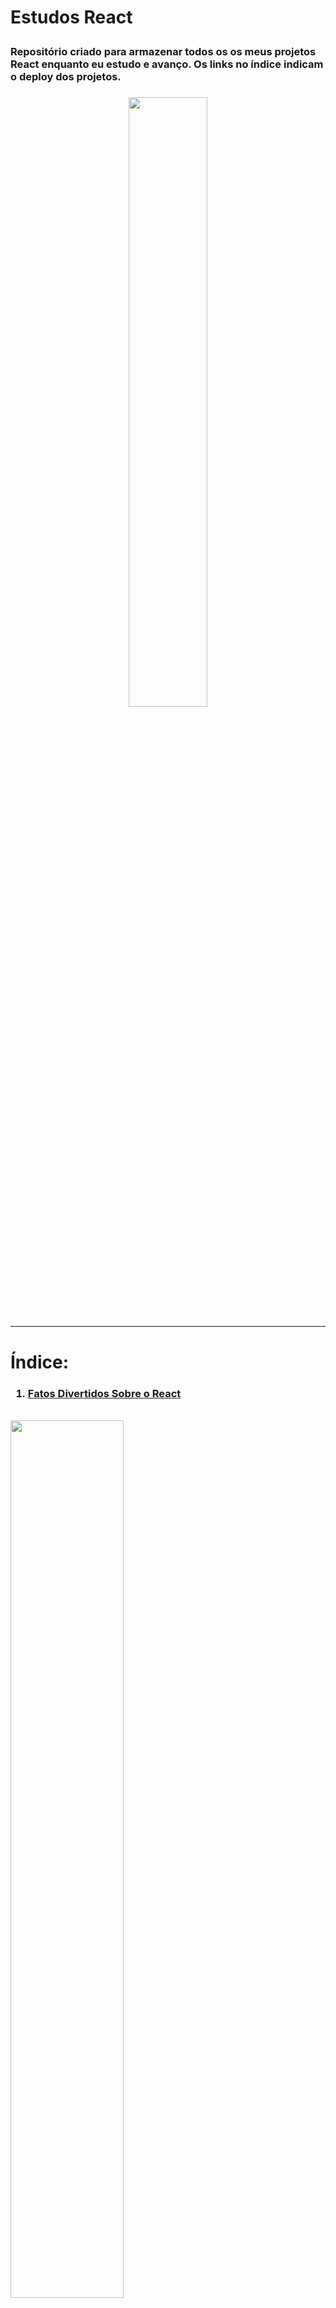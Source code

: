 <h1> 

Estudos React

</h1>

<h3> 

Repositório criado para armazenar todos os os meus projetos React enquanto eu estudo e avanço. Os links no índice indicam o deploy dos projetos.

<h3>

<p align="center">
   <img src="https://res.cloudinary.com/practicaldev/image/fetch/s--xSt8SQIr--/c_imagga_scale,f_auto,fl_progressive,h_420,q_auto,w_1000/https://dev-to-uploads.s3.amazonaws.com/uploads/articles/aykr6602h90tij1154ha.png" width="50%">
</p>
<hr>

# Índice:

<h3>

1. [Fatos Divertidos Sobre o React](https://subtle-cupcake-3362aa.netlify.app/)   

</h3>   

<br>

<img src="https://www.imagemhost.com.br/images/2023/03/10/chrome-capture-2023-2-10-2.png" width="60%">
   
<ul>
   <li>Conceitos utilizados</li>
      <ul>
         <li> Componentização </li>
         <li> Revisão Vanilla JS </li>
      </ul>
</ul>
  
<hr/>  
   
<h3>
   
2. [Clone Airbnb](https://merry-truffle-cbe0f7.netlify.app/)

</h3>

<br>
   
<img src="https://www.imagemhost.com.br/images/2023/03/11/chrome-capture-2023-2-11-1.png" width="60%">

<ul>   
   <li>Conceitos utilizados</li>
   <ul>      
      <li> Utilização de props </li>  
      <li> Map em componentes </li>         
   </ul>      
</ul>

<hr/>
